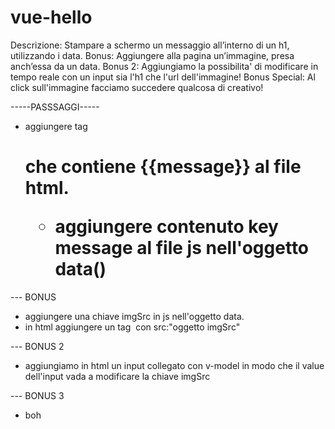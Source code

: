 # vue-hello

Descrizione:
Stampare a schermo un messaggio all’interno di un h1, utilizzando i data.
Bonus:
Aggiungere alla pagina un’immagine, presa anch’essa da un data.
Bonus 2:
Aggiungiamo la possibilita' di modificare in tempo reale con un input sia l'h1 che l'url dell'immagine!
Bonus Special:
Al click sull'immagine facciamo succedere qualcosa di creativo!


-----PASSSAGGI-----
- aggiungere tag <h1> che contiene {{message}} al file html.
    - aggiungere contenuto key message al file js nell'oggetto data()

--- BONUS
- aggiungere una chiave imgSrc in js nell'oggetto data.
- in html aggiungere un tag <img> con src:"oggetto imgSrc"


--- BONUS 2
- aggiungiamo in html un input collegato con v-model in modo che il value dell'input vada a modificare la chiave imgSrc


--- BONUS 3
- boh
